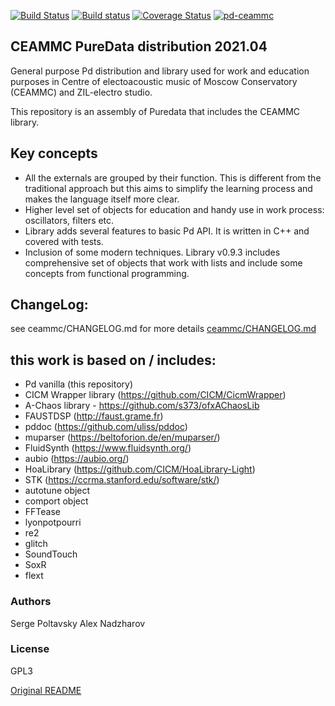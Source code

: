 [![Build Status](https://travis-ci.org/uliss/pure-data.svg?branch=ceammc)](https://travis-ci.org/uliss/pure-data)
[![Build status](https://ci.appveyor.com/api/projects/status/mfc2ahj8ttexapsj?svg=true)](https://ci.appveyor.com/project/uliss/pure-data)
[![Coverage Status](https://coveralls.io/repos/github/uliss/pure-data/badge.svg?branch=ceammc)](https://coveralls.io/github/uliss/pure-data?branch=ceammc)
[![pd-ceammc](https://snapcraft.io/pd-ceammc/badge.svg)](https://snapcraft.io/pd-ceammc)

CEAMMC PureData distribution 2021.04
------------------------------------

General purpose Pd distribution and library used for work and education purposes in Centre of electoacoustic music of Moscow Conservatory (CEAMMC) and ZIL-electro studio.

This repository is an assembly of Puredata that includes the CEAMMC library.

Key concepts
------------

   - All the externals are grouped by their function. This is different from the traditional approach but this aims to simplify the learning process and makes the language itself more clear.
   - Higher level set of objects for education and handy use in work process: oscillators, filters etc.
   - Library adds several features to basic Pd API. It is written in C++ and covered with tests.
   - Inclusion of some modern techniques. Library v0.9.3 includes comprehensive set of objects that work with lists and include some concepts from functional programming.

ChangeLog:
----------

see ceammc/CHANGELOG.md for more details
[ceammc/CHANGELOG.md](ceammc/CHANGELOG.md)


this work is based on / includes:
---------------------------------
   - Pd vanilla (this repository)
   - CICM Wrapper library (https://github.com/CICM/CicmWrapper)
   - A-Chaos library - https://github.com/s373/ofxAChaosLib
   - FAUSTDSP (http://faust.grame.fr)
   - pddoc (https://github.com/uliss/pddoc)
   - muparser (https://beltoforion.de/en/muparser/)
   - FluidSynth (https://www.fluidsynth.org/)
   - aubio (https://aubio.org/)
   - HoaLibrary (https://github.com/CICM/HoaLibrary-Light)
   - STK (https://ccrma.stanford.edu/software/stk/)
   - autotune object
   - comport object
   - FFTease
   - lyonpotpourri
   - re2
   - glitch
   - SoundTouch
   - SoxR
   - flext


### Authors
Serge Poltavsky
Alex Nadzharov

### License
GPL3

[Original README](README_ORIGINAL.md)
